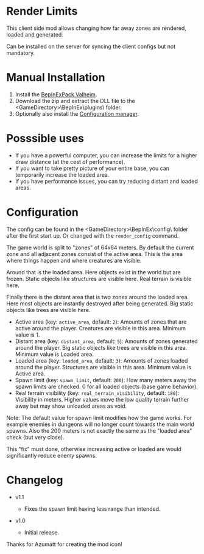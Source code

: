 # Render Limits

This client side mod allows changing how far away zones are rendered, loaded and generated.

Can be installed on the server for syncing the client configs but not mandatory.

# Manual Installation

1. Install the [BepInExPack Valheim](https://valheim.thunderstore.io/package/denikson/BepInExPack_Valheim).
2. Download the zip and extract the DLL file to the \<GameDirectory\>\BepInEx\plugins\ folder.
3. Optionally also install the [Configuration manager](https://github.com/BepInEx/BepInEx.ConfigurationManager/releases/tag/v16.4).

# Posssible uses

- If you have a powerful computer, you can increase the limits for a higher draw distance (at the cost of performance).
- If you want to take pretty picture of your entire base, you can temporarily increase the loaded area.
- If you have performance issues, you can try reducing distant and loaded areas.

# Configuration

The config can be found in the \<GameDirectory\>\BepInEx\config\ folder after the first start up. Or changed with the `render_config` command.

The game world is split to "zones" of 64x64 meters. By default the current zone and all adjacent zones consist of the active area. This is the area where things happen and where creatures are visible.

Around that is the loaded area. Here objects exist in the world but are frozen. Static objects like structures are visible here. Real terrain is visible here.

Finally there is the distant area that is two zones around the loaded area. Here most objects are instantly destroyed after being generated. Big static objects like trees are visible here.

- Active area (key: `active_area`, default: `2`): Amounts of zones that are active around the player. Creatures are visible in this area. Minimum value is 1.
- Distant area (key: `distant_area`, default: `5`): Amounts of zones generated around the player. Big static objects like trees are visible in this area. Minimum value is Loaded area.
- Loaded area (key: `loaded_area`, default: `3`): Amounts of zones loaded around the player. Structures are visible in this area. Minimum value is Active area.
- Spawn limit (key: `spawn_limit`, default: `200`): How many meters away the spawn limits are checked. 0 for all loaded objects (base game behavior).
- Real terrain visibility (key: `real_terrain_visibility`, default: `180`): Visibility in meters. Higher values move the low quality terrain further away but may show unloaded areas as void.

Note: The default value for spawn limit modifies how the game works. For example enemies in dungeons will no longer count towards the main world spawns. Also the 200 meters is not exactly the same as the "loaded area" check (but very close).

This "fix" must done, otherwise increasing active or loaded are would significantly reduce enemy spawns.

# Changelog

- v1.1
	- Fixes the spawn limit having less range than intended.

- v1.0
	- Initial release.

Thanks for Azumatt for creating the mod icon!
